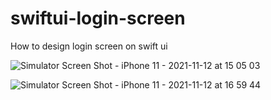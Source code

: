 # swiftui-login-screen
How to design login screen on swift ui

![Simulator Screen Shot - iPhone 11 - 2021-11-12 at 15 05 03](https://user-images.githubusercontent.com/45455008/141445035-519efadb-94e3-4dc4-a160-27abf91fe746.png)

![Simulator Screen Shot - iPhone 11 - 2021-11-12 at 16 59 44](https://user-images.githubusercontent.com/45455008/141460250-7052c78c-7e05-4006-8c98-eb944f4102fb.png)
